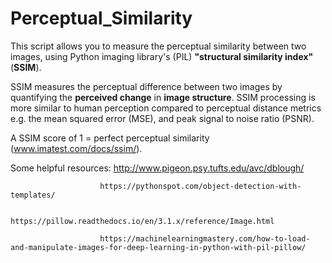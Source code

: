 # Perceptual_Similarity

This script allows you to measure the perceptual similarity between two images, using Python imaging library's (PIL) **"structural similarity index"** (**SSIM**).

SSIM measures the perceptual difference between two images by quantifying the **perceived change** in **image structure**. SSIM processing is more similar to human perception compared to perceptual distance metrics e.g. the mean squared error (MSE), and peak signal to noise ratio (PSNR).

A SSIM score of 1 = perfect perceptual similarity (www.imatest.com/docs/ssim/).



Some helpful resources:
                        http://www.pigeon.psy.tufts.edu/avc/dblough/
                        
                        https://pythonspot.com/object-detection-with-templates/
                        
                        https://pillow.readthedocs.io/en/3.1.x/reference/Image.html
                        
                        https://machinelearningmastery.com/how-to-load-and-manipulate-images-for-deep-learning-in-python-with-pil-pillow/
